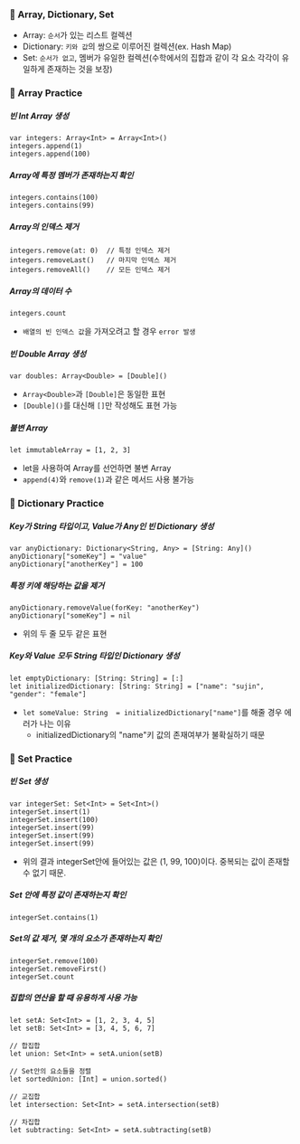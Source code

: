 ### 🚀 Array, Dictionary, Set
- Array: `순서`가 있는 리스트 컬렉션
- Dictionary: `키와 값`의 쌍으로 이루어진 컬렉션(ex. Hash Map)
- Set: `순서가 없고`, 멤버가 유일한 컬렉션(수학에서의 집합과 같이 각 요소 각각이 유일하게 존재하는 것을 보장)

### 🚀 Array Practice
##### 빈 Int Array 생성
```
var integers: Array<Int> = Array<Int>()
integers.append(1)
integers.append(100)
```
##### Array에 특정 멤버가 존재하는지 확인
```
integers.contains(100)
integers.contains(99)
```

##### Array의 인덱스 제거
```
integers.remove(at: 0)  // 특정 인덱스 제거
integers.removeLast()   // 마지막 인덱스 제거
integers.removeAll()    // 모든 인덱스 제거
```
##### Array의 데이터 수
```
integers.count
```
- `배열의 빈 인덱스 값`을 가져오려고 할 경우 `error 발생`

##### 빈 Double Array 생성
```
var doubles: Array<Double> = [Double]()
```
- `Array<Double>`과 `[Double]`은 동일한 표현
- `[Double]()`를 대신해 `[]`만 작성해도 표현 가능

##### 불변 Array
```
let immutableArray = [1, 2, 3]
```
- let을 사용하여 Array를 선언하면 불변 Array
- `append(4)`와 `remove(1)`과 같은 메서드 사용 불가능

### 🚀 Dictionary Practice
##### Key가 String 타입이고, Value가 Any인 빈 Dictionary 생성
```
var anyDictionary: Dictionary<String, Any> = [String: Any]()
anyDictionary["someKey"] = "value"
anyDictionary["anotherKey"] = 100
```

##### 특정 키에 해당하는 값을 제거
```
anyDictionary.removeValue(forKey: "anotherKey")
anyDictionary["someKey"] = nil
```
- 위의 두 줄 모두 같은 표현

##### Key와 Value 모두 String 타입인 Dictionary 생성
```
let emptyDictionary: [String: String] = [:]
let initializedDictionary: [String: String] = ["name": "sujin", "gender": "female"]
```
- `let someValue: String  = initializedDictionary["name"]`를 해줄 경우 에러가 나는 이유
  - initializedDictionary의 "name"키 값의 존재여부가 불확실하기 때문

### 🚀 Set Practice
##### 빈 Set 생성
```
var integerSet: Set<Int> = Set<Int>()
integerSet.insert(1)
integerSet.insert(100)
integerSet.insert(99)
integerSet.insert(99)
integerSet.insert(99)
```
- 위의 결과 integerSet안에 들어있는 값은 (1, 99, 100)이다. 중복되는 값이 존재할 수 없기 때문.

##### Set 안에 특정 값이 존재하는지 확인
```
integerSet.contains(1)
```

##### Set의 값 제거, 몇 개의 요소가 존재하는지 확인
```
integerSet.remove(100)
integerSet.removeFirst()
integerSet.count
```

##### 집합의 연산을 할 때 유용하게 사용 가능
```
let setA: Set<Int> = [1, 2, 3, 4, 5]
let setB: Set<Int> = [3, 4, 5, 6, 7]

// 합집합
let union: Set<Int> = setA.union(setB)

// Set안의 요소들을 정렬
let sortedUnion: [Int] = union.sorted()

// 교집합
let intersection: Set<Int> = setA.intersection(setB)

// 차집합
let subtracting: Set<Int> = setA.subtracting(setB)
```